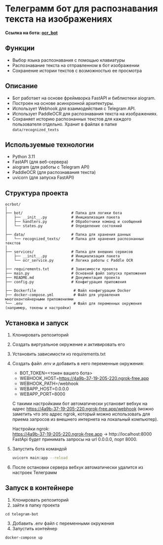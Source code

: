 # Телеграмм бот для распознавания текста на изображениях

**Ссылка на бота: [ocr_bot](https://t.me/ocr_bot)**
## Функции
- Выбор языка распознавания с помощью клавиатуры
- Распознавание текста на отправленном в бот изображении
- Сохранение истории текстов с возможностью ее просмотра

## Описание
- Бот работает на основе фреймворка FastAPI и библиотеки aiogram.  
- Построен на основе асинхронной архитектуры.
- Использует Webhook для взаимодействия с Telegram API.  
- Использует PaddleOCR для распознавания текста на изображениях.  
- Сохраняет историю распознанных текстов для каждого пользователя отдельно. Хранит в файлах в папке 
`data/recognized_texts`

## Используемые технологии
- Python 3.11
- FastAPI (для веб-сервера)
- aiogram (для работы с Telegram API)
- PaddleOCR (для распознавания текста)
- uvicorn (для запуска FastAPI)

## Структура проекта
```
ocrbot/
│
├── bot/                      # Папка для логики бота
│   ├── __init__.py           # Инициализация пакета
│   ├── handlers.py           # Обработчики команд и сообщений
│   └── states.py             # Определение состояний
│
├── data/                     # Папка для хранения данных
│   └── recognized_texts/     # Папка для хранения распознанных текстов
│
├── services/                 # Папка для внешних сервисов
│   ├── __init__.py           # Инициализация пакета
│   └── ocr_service.py        # Логика работы с Paddle OCR
│
├── requirements.txt          # Зависимости проекта
├── main.py                   # Основной файл запуска приложения
├── README.md                 # Документация проекта
├── config.py                 # Конфигурация приложения
│
├── Dockerfile                 # Файл конфигурации Docker
├── docker-compose.yml         # Файл для управления многоконтейнерными приложениями
└── .env                       # Файл для переменных окружения (например, токены и настройки)
```

## Установка и запуск
1. Клонировать репозиторий
2. Создать виртуальное окружение и активировать его
3. Установить зависимости из requirements.txt
4. Создать файл .env и добавить в него переменные окружения:
    - BOT_TOKEN=<токен вашего бота>
    - WEBHOOK_HOST=https://4a9b-37-19-205-220.ngrok-free.app
    - WEBHOOK_PATH=/webhook
    - WEBAPP_HOST=0.0.0.0  
    - WEBAPP_PORT=8000
 
    С такими настройками бот автоматически установит вебхук на адрес https://4a9b-37-19-205-220.ngrok-free.app/webhook
    (можно заметить что это адрес ngrok, который можно использовать для приема запросов из внешнего интернета на 
    локальный компьютер).  

    Настройки ngrok:  
    https://4a9b-37-19-205-220.ngrok-free.app -> http://localhost:8000  
    FastApi будет принимать запросы на url 0.0.0.0, порт 8000.
5. Запустить бота командой
    ```bash
    uvicorn main:app --reload
    ```
6. После остановки сервера вебхук автоматически удалится из настроек Телеграмм

## Запуск в контейнере

1. Клонировать репозиторий
2. зайти в папку проекта
```commandline
cd telegram-bot
```
3. Добавить .env файл с переменными окружения
4. Запустить контейнер
```bash
docker-compose up
```